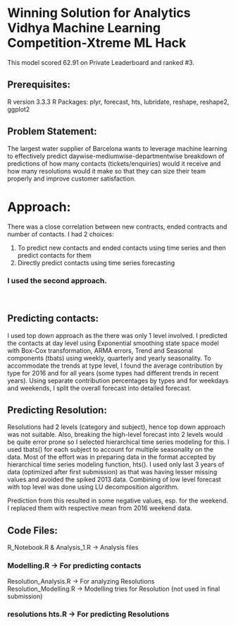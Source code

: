 # Winning Solution for Analytics Vidhya Machine Learning Competition-Xtreme ML Hack

This model scored 62.91 on Private Leaderboard and ranked #3.

## Prerequisites:

R version 3.3.3
R Packages: plyr, forecast, hts, lubridate, reshape, reshape2, ggplot2

## Problem Statement:
The largest water supplier of Barcelona wants to leverage machine learning to effectively predict daywise-mediumwise-departmentwise breakdown of predictions of how many contacts (tickets/enquiries) would it receive and how many resolutions would it make so that they can size their team properly and improve customer satisfaction.

# Approach:

There was a close correlation between new contracts, ended contracts and number of contacts. I had 2 choices:
1.	To predict new contacts and ended contacts using time series and then predict contacts for them
2.	Directly predict contacts using time series forecasting
### I used the second approach.
 
## Predicting contacts:
I used top down approach as the there was only 1 level involved. I predicted the contacts at day level using Exponential smoothing state space model with Box-Cox transformation, ARMA errors, Trend and Seasonal components (tbats) using weekly, quarterly and yearly seasonality. To accommodate the trends at type level, I found the average contribution by type for 2016 and for all years (some types had different trends in recent years). Using separate contribution percentages by types and for weekdays and weekends, I split the overall forecast into detailed forecast.  

## Predicting Resolution:  
Resolutions had 2 levels (category and subject), hence top down approach was not suitable. Also, breaking the high-level forecast into 2 levels would be quite error prone so I selected hierarchical time series modeling for this. I used tbats() for each subject to account for multiple seasonality on the data. Most of the effort was in preparing data in the format accepted by hierarchical time series modeling function, hts(). I used only last 3 years of data (optimized after first submission) as that was having lesser missing values and avoided the spiked 2013 data. Combining of low level forecast with top level was done using LU decomposition algorithm.  

Prediction from this resulted in some negative values, esp. for the weekend. I replaced them with respective mean from 2016 weekend data.   


## Code Files:  

R_Notebook.R & Analysis_1.R -> Analysis files  
### Modelling.R ->  For predicting contacts  
Resolution_Analysis.R -> For analyzing Resolutions  
Resolution_Modelling.R -> Modelling tries for Resolution (not used in final submission)  
### resolutions hts.R -> For predicting Resolutions  
